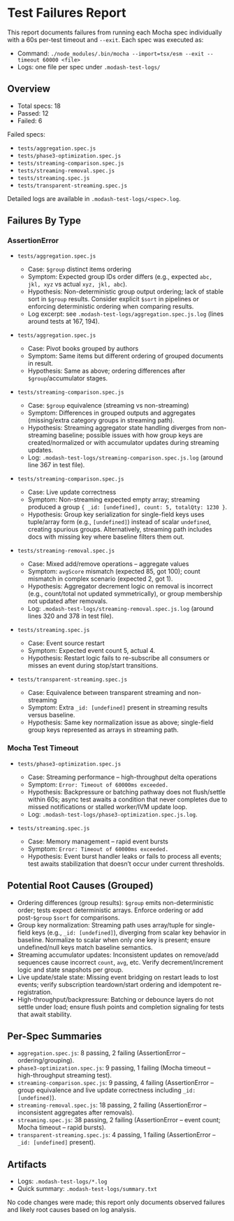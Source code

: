 # Test Failures Report

This report documents failures from running each Mocha spec individually with a 60s per-test timeout and `--exit`. Each spec was executed as:

- Command: `./node_modules/.bin/mocha --import=tsx/esm --exit --timeout 60000 <file>`
- Logs: one file per spec under `.modash-test-logs/`

## Overview

- Total specs: 18
- Passed: 12
- Failed: 6

Failed specs:

- `tests/aggregation.spec.js`
- `tests/phase3-optimization.spec.js`
- `tests/streaming-comparison.spec.js`
- `tests/streaming-removal.spec.js`
- `tests/streaming.spec.js`
- `tests/transparent-streaming.spec.js`

Detailed logs are available in `.modash-test-logs/<spec>.log`.

## Failures By Type

### AssertionError

- `tests/aggregation.spec.js`
  - Case: `$group` distinct items ordering
  - Symptom: Expected group IDs order differs (e.g., expected `abc, jkl, xyz` vs actual `xyz, jkl, abc`).
  - Hypothesis: Non-deterministic group output ordering; lack of stable sort in `$group` results. Consider explicit `$sort` in pipelines or enforcing deterministic ordering when comparing results.
  - Log excerpt: see `.modash-test-logs/aggregation.spec.js.log` (lines around tests at 167, 194).

- `tests/aggregation.spec.js`
  - Case: Pivot books grouped by authors
  - Symptom: Same items but different ordering of grouped documents in result.
  - Hypothesis: Same as above; ordering differences after `$group`/accumulator stages.

- `tests/streaming-comparison.spec.js`
  - Case: `$group` equivalence (streaming vs non-streaming)
  - Symptom: Differences in grouped outputs and aggregates (missing/extra category groups in streaming path).
  - Hypothesis: Streaming aggregator state handling diverges from non-streaming baseline; possible issues with how group keys are created/normalized or with accumulator updates during streaming updates.
  - Log: `.modash-test-logs/streaming-comparison.spec.js.log` (around line 367 in test file).

- `tests/streaming-comparison.spec.js`
  - Case: Live update correctness
  - Symptom: Non-streaming expected empty array; streaming produced a group `{ _id: [undefined], count: 5, totalQty: 1230 }`.
  - Hypothesis: Group key serialization for single-field keys uses tuple/array form (e.g., `[undefined]`) instead of scalar `undefined`, creating spurious groups. Alternatively, streaming path includes docs with missing key where baseline filters them out.

- `tests/streaming-removal.spec.js`
  - Case: Mixed add/remove operations – aggregate values
  - Symptom: `avgScore` mismatch (expected 85, got 100); count mismatch in complex scenario (expected 2, got 1).
  - Hypothesis: Aggregator decrement logic on removal is incorrect (e.g., count/total not updated symmetrically), or group membership not updated after removals.
  - Log: `.modash-test-logs/streaming-removal.spec.js.log` (around lines 320 and 378 in test file).

- `tests/streaming.spec.js`
  - Case: Event source restart
  - Symptom: Expected event count 5, actual 4.
  - Hypothesis: Restart logic fails to re-subscribe all consumers or misses an event during stop/start transitions.

- `tests/transparent-streaming.spec.js`
  - Case: Equivalence between transparent streaming and non-streaming
  - Symptom: Extra `_id: [undefined]` present in streaming results versus baseline.
  - Hypothesis: Same key normalization issue as above; single-field group keys represented as arrays in streaming path.

### Mocha Test Timeout

- `tests/phase3-optimization.spec.js`
  - Case: Streaming performance – high-throughput delta operations
  - Symptom: `Error: Timeout of 60000ms exceeded.`
  - Hypothesis: Backpressure or batching pathway does not flush/settle within 60s; async test awaits a condition that never completes due to missed notifications or stalled worker/IVM update loop.
  - Log: `.modash-test-logs/phase3-optimization.spec.js.log`.

- `tests/streaming.spec.js`
  - Case: Memory management – rapid event bursts
  - Symptom: `Error: Timeout of 60000ms exceeded.`
  - Hypothesis: Event burst handler leaks or fails to process all events; test awaits stabilization that doesn’t occur under current thresholds.

## Potential Root Causes (Grouped)

- Ordering differences (group results): `$group` emits non-deterministic order; tests expect deterministic arrays. Enforce ordering or add post-`$group` `$sort` for comparisons.
- Group key normalization: Streaming path uses array/tuple for single-field keys (e.g., `_id: [undefined]`), diverging from scalar key behavior in baseline. Normalize to scalar when only one key is present; ensure undefined/null keys match baseline semantics.
- Streaming accumulator updates: Inconsistent updates on remove/add sequences cause incorrect `count`, `avg`, etc. Verify decrement/increment logic and state snapshots per group.
- Live update/stale state: Missing event bridging on restart leads to lost events; verify subscription teardown/start ordering and idempotent re-registration.
- High-throughput/backpressure: Batching or debounce layers do not settle under load; ensure flush points and completion signaling for tests that await stability.

## Per-Spec Summaries

- `aggregation.spec.js`: 8 passing, 2 failing (AssertionError – ordering/grouping).
- `phase3-optimization.spec.js`: 9 passing, 1 failing (Mocha timeout – high-throughput streaming test).
- `streaming-comparison.spec.js`: 9 passing, 4 failing (AssertionError – group equivalence and live update correctness including `_id: [undefined]`).
- `streaming-removal.spec.js`: 18 passing, 2 failing (AssertionError – inconsistent aggregates after removals).
- `streaming.spec.js`: 38 passing, 2 failing (AssertionError – event count; Mocha timeout – rapid bursts).
- `transparent-streaming.spec.js`: 4 passing, 1 failing (AssertionError – `_id: [undefined]` present).

## Artifacts

- Logs: `.modash-test-logs/*.log`
- Quick summary: `.modash-test-logs/summary.txt`

No code changes were made; this report only documents observed failures and likely root causes based on log analysis.
